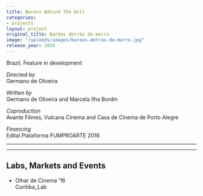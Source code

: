 ```yaml
---
title: Barons Behind The Hill
categories:
- projects
layout: project
original_title: Barões detrás do morro
image: "/uploads/images/baroes-detras-do-morro.jpg"
release_year: 2024
---
```


Brazil, Feature in development

_Directed by_  
Germano de Oliveira

_Written by_  
Germano de Oliveira and Marcela Ilha Bordin

_Coproduction_  
Avante Filmes, Vulcana Cinema and Casa de Cinema de Porto Alegre

_Financing_  
Edital Plataforma FUMPROARTE 2016

---

---

## Labs, Markets and Events

- Olhar de Cinema ‘16  
  Curitiba_Lab
